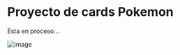 # Proyecto de cards Pokemon 

Esta en proceso... 

![image](https://user-images.githubusercontent.com/93058053/221111991-01e4d463-5ff6-443d-84d2-82bc9a1ef3b7.png)

